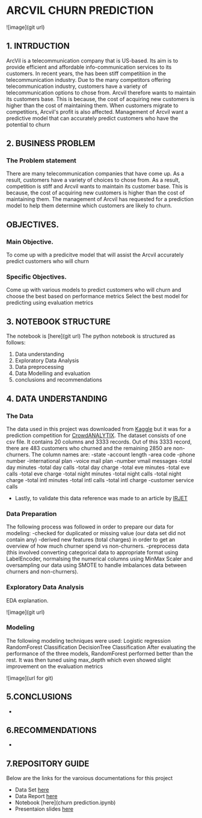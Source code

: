 # ARCVIL CHURN PREDICTION


![image](git url)


## 1. INTRDUCTION
ArcVil is a telecommunication company that is US-based. Its aim is to provide efficient and affordable info-communication services to its customers. In recent years, the has been stiff competitiion in the telecommunication industry. Due to the many competitors offering telecommunication industry, customers have a variety of telecommunication options to chose from. Arcvil therefore wants to maintain its customers base. This is because, the cost of acquiring new customers is higher than the cost of maintaining them. When customers migrate to competitiors, Arcvil's profit is also affected. Management of Arcvil want a predictive model that can accurately predict customers who have the potential to churn

## 2. BUSINESS PROBLEM
### The Problem statement
There are many telecommunication companies that have come up. As a result, customers have a variety of choices to chose from. As a result, competition is stiff and Arcvil wants to maintain its customer base. This is because, the cost of acquiring new customers is higher than the cost of maintaining them. The management of Arcvil has requested for a prediction model to help them determine which customers are likely to churn.

## OBJECTIVES.
### Main Objective.
To come up with a predicitve model that will assist the Arcvil accurately predict customers who will churn

### Specific Objectives.
Come up with various models to predict customers who will churn and choose the best based on performance metrics
Select the best model for predicting using evaluation metrics

## 3. NOTEBOOK STRUCTURE
The notebook is [here](git url)
The python notebook is structured as follows:
1. Data understanding
2. Exploratory Data Analysis
3. Data preprocessing
4. Data Modelling and evaluation
5. conclusions and recommendations

## 4. DATA UNDERSTANDING
### The Data
The data used in this project was downloaded from [Kaggle](https://www.kaggle.com/datasets/becksddf/churn-in-telecoms-dataset/discussion/235073) but it was for a prediction competition for [CrowdANALYTIX](https://www.crowdanalytix.com/contests/why-customer-churn). The dataset consists of one csv file. It contains 20 columns and  3333 records. Out of this 3333 record, there are 483 customers who churned and the remaining 2850 are non-churners. The column names are: 
-state
-account length
-area code
-phone number
-international plan
-voice mail plan
-number vmail messages
-total day minutes
-total day calls
-total day charge
-total eve minutes
-total eve calls
-total eve charge
-total night minutes
-total night calls
-total night charge
-total intl minutes
-total intl calls
-total intl charge
-customer service calls
- Lastly, to validate this data reference was made to an article by [IRJET](https://www.irjet.net/archives/V3/i4/IRJET-V3I4213.pdf)

### Data Preparation
The following process was followed in order to prepare our data for modeling: -checked for duplicated or missing value (our data set did not contain any) -derived new features (total charges) in order to get an overview of how much churner spend vs non-churners. -preprocess data (this involved converting categorical data to appropriate format using LabelEncoder, normalsing the numerical columns using MinMax Scaler and oversampling our data using SMOTE to handle imbalances data between churners and non-churners).

### Exploratory Data Analysis
EDA explanation.

![image](git url)


### Modeling
The following modeling techniques were used:
Logistic regression
RandomForest Classification
DecisionTree Classification
After evaluating the performance of the three models, RandomForest performed better than the rest. It was then tuned using max_depth which even showed slight improvement on the evaluation metrics



![image](url for git)



## 5.CONCLUSIONS 
-
## 6.RECOMMENDATIONS
- 


## 7.REPOSITORY GUIDE
Below are the links for the varoious documentations for this project
- Data Set [here](https://www.crowdanalytix.com/contests/why-customer-churn)
- Data Report [here](https://docs.google.com/document/d/10iNv7Ajx8poz9PXEvR0HqUwtP92XJbQdmwehJqBPvU8/edit#)
- Notebook [here](churn prediction.ipynb)
- Presentaion slides [here](url)
